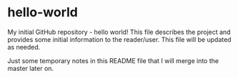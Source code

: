 # hello-world
My initial GitHub repository - hello world!
This file describes the project and provides some initial information to the reader/user.  This file will be updated as needed. 

Just some temporary notes in this README file that I will merge into the master later on.
